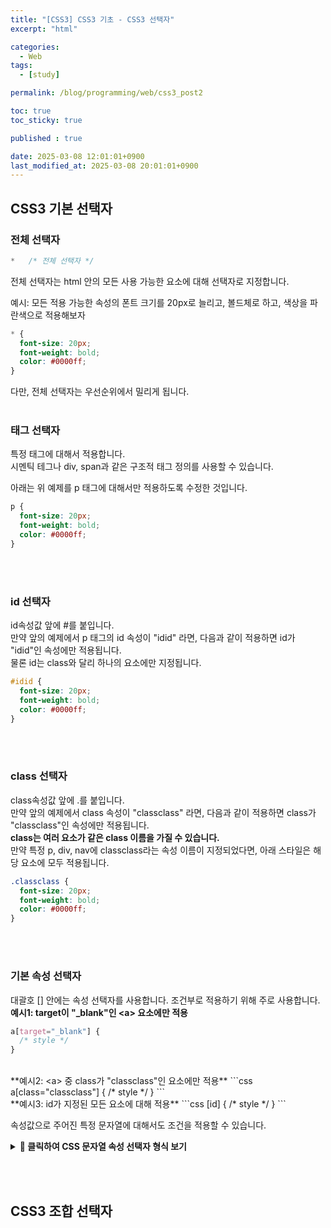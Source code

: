 ```yaml
---
title: "[CSS3] CSS3 기초 - CSS3 선택자"
excerpt: "html"

categories:
  - Web
tags:
  - [study]

permalink: /blog/programming/web/css3_post2

toc: true
toc_sticky: true

published : true

date: 2025-03-08 12:01:01+0900
last_modified_at: 2025-03-08 20:01:01+0900
---
```



<link rel="stylesheet" href="{{ '/assets/css/post_main1.css' | relative_url }}">


<style>
</style>
<!-- <br> <a></a> -->
## CSS3 기본 선택자
### 전체 선택자
```css
*   /* 전체 선택자 */
```
전체 선택자는 html 안의 모든 사용 가능한 요소에 대해 선택자로 지정합니다. <br>

예시: 모든 적용 가능한 속성의 폰트 크기를 20px로 늘리고, 볼드체로 하고, 색상을 파란색으로 적용해보자 
```css
* {
  font-size: 20px;
  font-weight: bold;
  color: #0000ff;
}
```

다만, 전체 선택자는 우선순위에서 밀리게 됩니다. 
<br><br>
### 태그 선택자
특정 태그에 대해서 적용합니다. <br>
시멘틱 테그나 div, span과 같은 구조적 태그 정의를 사용할 수 있습니다.<br>

아래는 위 예제를 p 태그에 대해서만 적용하도록 수정한 것입니다. 
```css
p {
  font-size: 20px;
  font-weight: bold;
  color: #0000ff;
}
```
<br><br>
### id 선택자
id속성값 앞에 #를 붙입니다. <br>
만약 앞의 예제에서 p 태그의 id 속성이 "idid" 라면, 다음과 같이 적용하면 id가 "idid"인 속성에만 적용됩니다. <br> 물론 id는 class와 달리 하나의 요소에만 지정됩니다.

```css
#idid {
  font-size: 20px;
  font-weight: bold;
  color: #0000ff;
}
```
<br><br>
### class 선택자
class속성값 앞에 .를 붙입니다. <br>
만약 앞의 예제에서 class 속성이 "classclass" 라면, 다음과 같이 적용하면 class가 "classclass"인 속성에만 적용됩니다. <br> **class는 여러 요소가 같은 class 이름을 가질 수 있습니다.** <br>
만약 특정 p, div, nav에 classclass라는 속성 이름이 지정되었다면, 아래 스타일은 해당 요소에 모두 적용됩니다.

```css
.classclass {
  font-size: 20px;
  font-weight: bold;
  color: #0000ff;
}
```
<br><br>

### 기본 속성 선택자
대괄호 [] 안에는 속성 선택자를 사용합니다. 조건부로 적용하기 위해 주로 사용합니다. <br>
**예시1: target이 "_blank"인 &lt;a&gt; 요소에만 적용**
```css
a[target="_blank"] {
  /* style */
}
```
<br>
**예시2: &lt;a&gt; 중 class가 "classclass"인 요소에만 적용**
```css
a[class="classclass"] {
  /* style */
}
```

<br>
**예시3: id가 지정된 모든 요소에 대해 적용**
```css
[id] {
  /* style */
}
```

<br>

속성값으로 주어진 특정 문자열에 대해서도 조건을 적용할 수 있습니다.

<details>
  <summary><h4 style="display:inline;">📌 클릭하여 CSS 문자열 속성 선택자 형식 보기</h4></summary>

  <br>

  <table border="1" cellspacing="0" cellpadding="6">
    <thead>
      <tr>
        <th>선택자 형식</th>
        <th>설명</th>
      </tr>
    </thead>
    <tbody>
      <tr>
        <td>[attr="value"]</td>
        <td>attr 속성 값이 정확히 value인 요소를 선택</td>
      </tr>
      <tr>
        <td>[attr~="value"]</td>
        <td>attr 속성 값이 공백으로 구분된 단어 중 하나가 value인 요소를 선택</td>
      </tr>
      <tr>
        <td>[attr|="value"]</td>
        <td>attr 속성 값이 정확히 value이거나 value로 시작하고 하이픈(-)으로 연결된 요소를 선택</td>
      </tr>
      <tr>
        <td>[attr^="value"]</td>
        <td>attr 속성 값이 value로 시작하는 요소를 선택</td>
      </tr>
      <tr>
        <td>[attr$="value"]</td>
        <td>attr 속성 값이 value로 끝나는 요소를 선택</td>
      </tr>
      <tr>
        <td>[attr*="value"]</td>
        <td>attr 속성 값에 value가 포함된 요소를 선택</td>
      </tr>
    </tbody>
  </table>

</details>

<br><br>
## CSS3 조합 선택자